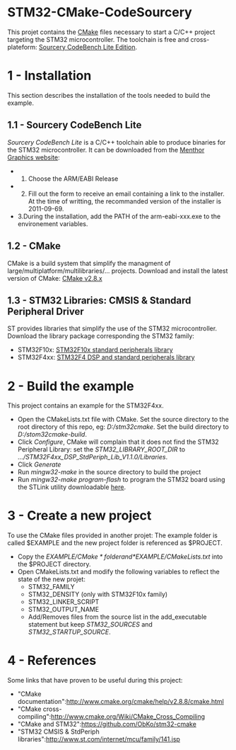 STM32-CMake-CodeSourcery
========================

This projet contains the [CMake][cmake] files necessary to start a C/C++ project targeting the STM32 microcontroller.
The toolchain is free and cross-plateform: [Sourcery CodeBench Lite Edition][sourcery].

# 1 - Installation
This section describes the installation of the tools needed to build the example.

## 1.1 - Sourcery CodeBench Lite
*Sourcery CodeBench Lite* is a C/C++ toolchain able to produce binaries for the STM32 microcontroller.
It can be downloaded from the [Menthor Graphics website][sourcery]: 
- 1. Choose the ARM/EABI Release
- 2. Fill out the form to receive an email containing a link to the installer.
At the time of writting, the recommanded version of the installer is 2011-09-69. 
- 3.During the installation, add the PATH of the arm-eabi-xxx.exe to the environement variables.

## 1.2 - CMake
CMake is a build system that simplify the managment of large/multiplatform/multilibraries/... projects.
Download and install the latest version of CMake: [CMake v2.8.x][cmake]

## 1.3 - STM32 Libraries: CMSIS & Standard Peripheral Driver
ST provides libraries that simplify the use of the STM32 microcontroller. 
Download the library package corresponding the STM32 family:
- STM32F10x: [STM32F10x standard peripherals library](http://www.st.com/internet/com/SOFTWARE_RESOURCES/SW_COMPONENT/FIRMWARE/stm32f10x_stdperiph_lib.zip)
- STM32F4xx: [STM32F4 DSP and standard peripherals library](http://www.st.com/internet/com/SOFTWARE_RESOURCES/SW_COMPONENT/FIRMWARE/stm32f4_dsp_stdperiph_lib.zip)

# 2 - Build the example
This project contains an example for the STM32F4xx.
- Open the CMakeLists.txt file with CMake. Set the source directory to the root directory of this repo, eg: *D:/stm32cmake*. Set the build directory to *D:/stom32cmake-build*.
- Click *Configure*, CMake will complain that it does not find the STM32 Peripheral Library: set the *STM32_LIBRARY_ROOT_DIR* to *.../STM32F4xx_DSP_StdPeriph_Lib_V1.1.0/Libraries*.
- Click *Generate*
- Run *mingw32-make* in the source directory to build the project
- Run *mingw32-make program-flash* to program the STM32 board using the STLink utility downloadable [here][stlink].

# 3 - Create a new project
To use the CMake files provided in another projet: 
The example folder is called $EXAMPLE and the new project folder is referenced as $PROJECT.
- Copy the *$EXAMPLE/CMake* folder and *$EXAMPLE/CMakeLists.txt* into the $PROJECT directory.
- Open CMakeLists.txt and modify the following variables to reflect the state of the new projet:
    - STM32_FAMILY
    - STM32_DENSITY (only with STM32F10x family)
    - STM32_LINKER_SCRIPT
    - STM32_OUTPUT_NAME
    - Add/Removes files from the source list in the add_executable statement but keep *STM32_SOURCES* and *STM32_STARTUP_SOURCE*.

# 4 - References
[cmake]: http://www.cmake.org "CMake Website"
[sourcery]: http://www.mentor.com/embedded-software/sourcery-tools/sourcery-codebench/editions/lite-edition/ "Sourcery CodeBench Lite - choose ARM EABI release"
[stlink]: http://www.st.com/internet/evalboard/product/251168.jsp
Some links that have proven to be useful during this project:
- "CMake documentation":http://www.cmake.org/cmake/help/v2.8.8/cmake.html
- "CMake cross-compiling":http://www.cmake.org/Wiki/CMake_Cross_Compiling
- "CMake and STM32":https://github.com/ObKo/stm32-cmake
- "STM32 CMSIS & StdPeriph libraries":http://www.st.com/internet/mcu/family/141.jsp
